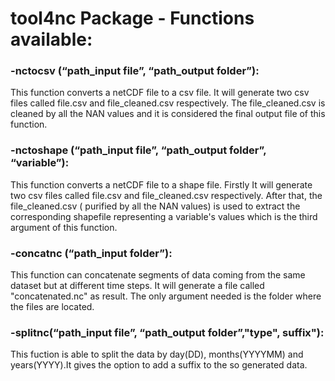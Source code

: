 # tool4nc Package - Functions available:


### -nctocsv (“path_input file”, “path_output folder”): 

This function converts a netCDF file to a csv file. It will generate two csv files called file.csv and file_cleaned.csv respectively. The file_cleaned.csv is cleaned by all the NAN values and it is considered the final output file of this function.

### -nctoshape (“path_input file”, “path_output folder”, “variable”):

This function converts a netCDF file to a shape file. Firstly It will generate two csv files called file.csv and file_cleaned.csv respectively. After that, the file_cleaned.csv ( purified by all the NAN values) is used to extract the corresponding shapefile representing a variable's values which is the third argument of this function.

### -concatnc (“path_input folder”):

This function can concatenate segments of data coming from the same dataset but at different time steps. It will generate a file called "concatenated.nc" as result. The only argument needed is the folder where the files are located.

### -splitnc(“path_input file”, “path_output folder”,"type", suffix"):

This fuction is able to split the data by day(DD), months(YYYYMM) and years(YYYY).It gives the option to add a suffix to the so generated data.
